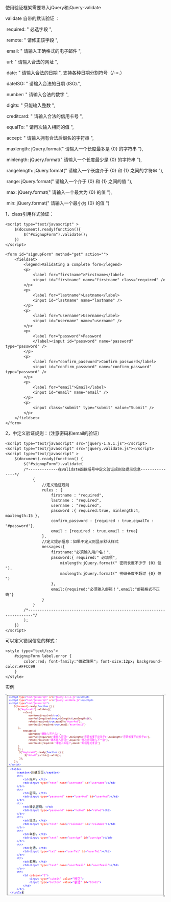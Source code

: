 使用验证框架需要导入jQuery和jQuery-validate

validate 自带的默认验证 ：

​	required: " 必选字段 ", 

​	remote: " 请修正该字段 ", 

​	email: " 请输入正确格式的电子邮件 ", 

​	url: " 请输入合法的网址 ", 

​	date: " 请输入合法的日期 ", 支持各种日期分割符号（/-=.）

​	dateISO: " 请输入合法的日期 (ISO).", 

​	number: " 请输入合法的数字 ", 

​	digits: " 只能输入整数 ", 

​	creditcard: " 请输入合法的信用卡号 ", 

​	equalTo: " 请再次输入相同的值 ", 

​	accept: " 请输入拥有合法后缀名的字符串 ", 

​	maxlength: jQuery.format(" 请输入一个长度最多是 {0} 的字符串 "), 

​	minlength: jQuery.format(" 请输入一个长度最少是 {0} 的字符串 "), 

​	rangelength: jQuery.format(" 请输入一个长度介于 {0} 和 {1} 之间的字符串 "), 

​	range: jQuery.format(" 请输入一个介于 {0} 和 {1} 之间的值 "), 

​	max: jQuery.format(" 请输入一个最大为 {0} 的值 "), 

​	min: jQuery.format(" 请输入一个最小为 {0} 的值 ")

1，class引用样式验证：

```
<script type="text/javascript" >
    $(document).ready(function(){
        $("#signupForm").validate();
    })
</script>
```

```
<form id="signupForm" method="get" action="">
	<fieldset>
		<legend>Validating a complete form</legend>
		<p>
			<label for="firstname">Firstname</label>
			<input id="firstname" name="firstname" class="required" />
		</p>
		<p>
			<label for="lastname">Lastname</label>
			<input id="lastname" name="lastname" />
		</p>
		<p>
			<label for="username">Username</label>
			<input id="username" name="username" />
		</p>
		<p>
			<label for="password">Password
			</label><input id="password" name="password" type="password" />
		</p>
		<p>
			<label for="confirm_password">Confirm password</label>
			<input id="confirm_password" name="confirm_password" type="password" />
		</p>
		<p>
			<label for="email">Email</label>
			<input id="email" name="email" />
		</p>
		<p>
			<input class="submit" type="submit" value="Submit" />
		</p>
	</fieldset>
</form>
```

2，<script></script>中定义验证规则：（注意密码和email的验证）

```
<script type="text/javascript" src="jquery-1.8.1.js"></script>
<script type="text/javascript" src="jquery.validate.js"></script>
<script type="text/javascript" >
	$(document).ready(function() {
		$("#signupForm").validate(
		/*-------------在validate函数括号中定义验证规则及提示信息---------------*/
			{
				//定义验证规则
				rules : {
					firstname : "required",
					lastname : "required",
					username : "required",
					password :{ required:true, minlength:4, maxlength:15 },
					confirm_password : {required : true,equalTo : "#password"},
					email : {required : true,email : true}
				},
				//定义提示信息：如果不定义则显示默认样式
				messages:{
					firstname:"必须输入用户名！",
					password:{ required:" 必填项",
						minlength:jQuery.format(" 密码长度不少于 {0} 位 "),
						maxlength:jQuery.format(" 密码长度不超过 {0} 位 ") 
					},
					email:{required:"必须输入邮箱！",email:"邮箱格式不正确"}
				}				
			}
		/*------------------------------------------------------------------------*/
		);
	})
</script>
```

可以定义错误信息的样式：

```
<style type="text/css"> 
	#signupForm label.error { 	
		color:red; font-family:"微软雅黑"; font-size:12px; background-color:#FFCC99
	} 
</style>
```

实例

![](img/4-1.png)


